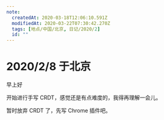 ```yaml
---
note:
  createdAt: 2020-03-18T12:06:10.591Z
  modifiedAt: 2020-03-22T07:30:42.270Z
  tags: [地点/中国/北京, 日记/2020/2]
  id: ""
---
```


# 2020/2/8 于北京

<!-- @timer "date":"Sat Feb 08 2020 09:35:13 GMT+0800 (CST)" -->

早上好

<!-- @timer "date":"Sat Feb 08 2020 12:35:31 GMT+0800 (CST)","duration":"about 3 hours" -->

开始进行手写 CRDT，感觉还是有点难度的，我得再理解一会儿。

<!-- @timer "date":"Sat Feb 08 2020 22:22:52 GMT+0800 (CST)","duration":"about 10 hours" -->

暂时放弃 CRDT 了，先写 Chrome 插件吧。
